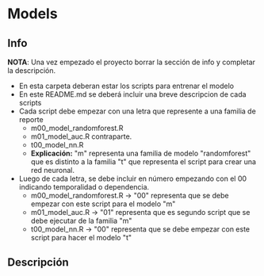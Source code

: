 # Models

## Info

**NOTA**: Una vez empezado el proyecto borrar la sección de info y completar la descripción.

+ En esta carpeta deberan estar los scripts para entrenar el modelo
+ En este README.md se deberá incluir una breve descripcion de cada scripts
+ Cada script debe empezar con una letra que represente a una familia de reporte
    * m00_model_randomforest.R 
    * m01_model_auc.R contraparte.
    * t00_model_nn.R 
    * **Explicación:** "m" representa una familia de modelo "randomforest" que es distinto a la familia "t" que representa el script para crear una red neuronal.
+ Luego de cada letra, se debe incluir en número empezando con el 00 indicando temporalidad o dependencia.
    * m00_model_randomforest.R -> "00" representa que se debe empezar con este script para el modelo "m"
    * m01_model_auc.R -> "01" representa que es segundo script que se debe ejecutar de la familia "m"
    * t00_model_nn.R  -> "00" representa que se debe empezar con este script para hacer el modelo "t"

## Descripción
